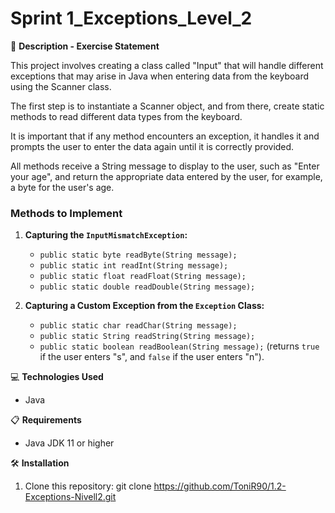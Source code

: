 # Sprint 1_Exceptions_Level_2

📄 **Description - Exercise Statement**

This project involves creating a class called "Input" that will handle different exceptions that may arise in Java when entering data from the keyboard using the Scanner class. 

The first step is to instantiate a Scanner object, and from there, create static methods to read different data types from the keyboard. 

It is important that if any method encounters an exception, it handles it and prompts the user to enter the data again until it is correctly provided. 

All methods receive a String message to display to the user, such as "Enter your age", and return the appropriate data entered by the user, for example, a byte for the user's age.

### Methods to Implement

1. **Capturing the `InputMismatchException`:**
   - `public static byte readByte(String message);`
   - `public static int readInt(String message);`
   - `public static float readFloat(String message);`
   - `public static double readDouble(String message);`

2. **Capturing a Custom Exception from the `Exception` Class:**
   - `public static char readChar(String message);`
   - `public static String readString(String message);`
   - `public static boolean readBoolean(String message);` (returns `true` if the user enters "s", and `false` if the user enters "n").

💻 **Technologies Used**

- Java

📋 **Requirements**

- Java JDK 11 or higher

🛠️ **Installation**

1. Clone this repository:
   git clone https://github.com/ToniR90/1.2-Exceptions-Nivell2.git